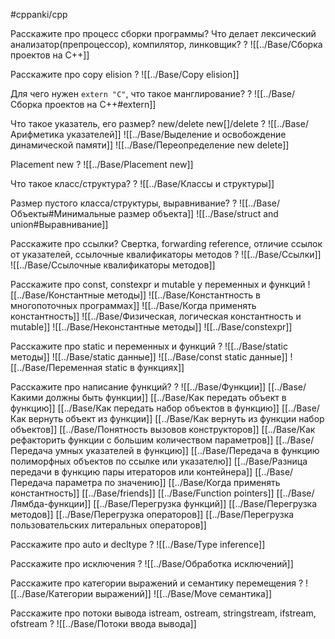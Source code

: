 #cppanki/cpp

Расскажите про процесс сборки программы? Что делает лексический анализатор(препроцессор), компилятор, линковщик?
?
![[../Base/Сборка проектов на C++]]

Расскажите про copy elision
?
![[../Base/Copy elision]]

Для чего нужен `extern "C"`, что такое манглирование?
?
![[../Base/Сборка проектов на C++#extern]]

Что такое указатель, его размер? new/delete new[]/delete
?
![[../Base/Арифметика указателей]]
![[../Base/Выделение и освобождение динамической памяти]]
![[../Base/Переопределение new delete]]

Placement new
?
![[../Base/Placement new]]


Что такое класс/структура?
?
![[../Base/Классы и структуры]]

Размер пустого класса/структуры, выравнивание?
?
![[../Base/Объекты#Минимальные размер объекта]]
![[../Base/struct and  union#Выравнивание]]

Расскажите про ссылки? Свертка, forwarding reference, отличие ссылок от указателей, ссылочные квалификаторы методов
?
![[../Base/Ссылки]]
![[../Base/Ссылочные квалификаторы методов]]


Расскажите про const, constexpr и mutable у переменных и функций
![[../Base/Константные методы]]
![[../Base/Константность в многопоточных программах]]
![[../Base/Когда применять константность]]
![[../Base/Физическая, логическая константность и mutable]]
![[../Base/Неконстантные методы]]
![[../Base/constexpr]]

Расскажите про static и переменных и функций
?
![[../Base/static методы]]
![[../Base/static данные]]
![[../Base/const static данные]]
![[../Base/Переменная static в функциях]]

Расскажите про написание функций?
?
![[../Base/Функции]]
[[../Base/Какими должны быть функции]]
[[../Base/Как передать объект в функцию]]
[[../Base/Как передать набор объектов в функцию]]
[[../Base/Как вернуть объект из функции]]
[[../Base/Как вернуть из функции набор объектов]]
[[../Base/Понятность вызовов конструкторов]]
[[../Base/Как рефакторить функции с большим количеством параметров]]
[[../Base/Передача умных указателей в функцию]]
[[../Base/Передача в функцию полиморфных объектов по ссылке или указателю]]
[[../Base/Разница передачи в функцию пары итераторов или контейнера]]
[[../Base/Передача параметра по значению]]
[[../Base/Когда применять константность]]
[[../Base/friends]]
[[../Base/Function pointers]]
[[../Base/Лямбда-функции]]
[[../Base/Перегрузка функций]]
[[../Base/Перегрузка методов]]
[[../Base/Перегрузка операторов]]
[[../Base/Перегрузка пользовательских литеральных операторов]]

Расскажите про auto и decltype
?
![[../Base/Type inference]]

Расскажите про исключения
?
![[../Base/Обработка исключений]]

Расскажите про категории выражений и  семантику перемещения
?
![[../Base/Категории выражений]]
![[../Base/Move семантика]]

Расскажите про потоки вывода istream, ostream, stringstream, ifstream, ofstream
?
![[../Base/Потоки ввода вывода]]


